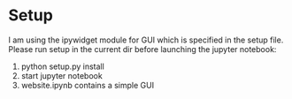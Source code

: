 # Setup

I am using the ipywidget module for GUI which is specified in the setup file.
Please run setup in the current dir before launching the jupyter notebook:

1. python setup.py install
2. start jupyter notebook
3. website.ipynb contains a simple GUI

